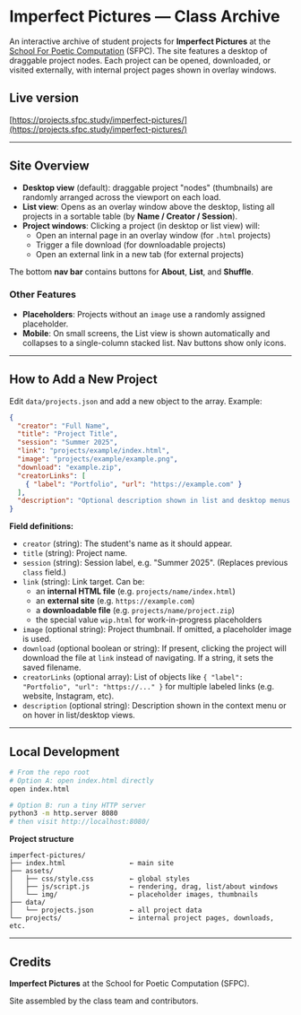 # Imperfect Pictures — Class Archive

An interactive archive of student projects for **Imperfect Pictures** at the [School For Poetic Computation](https://sfpc.study/) (SFPC). The site features a desktop of draggable project nodes. Each project can be opened, downloaded, or visited externally, with internal project pages shown in overlay windows.

## Live version

[https://projects.sfpc.study/imperfect-pictures/](https://projects.sfpc.study/imperfect-pictures/)

---

## Site Overview

- **Desktop view** (default): draggable project "nodes" (thumbnails) are randomly arranged across the viewport on each load.
- **List view**: Opens as an overlay window above the desktop, listing all projects in a sortable table (by **Name / Creator / Session**).
- **Project windows**: Clicking a project (in desktop or list view) will:
    - Open an internal page in an overlay window (for `.html` projects)
    - Trigger a file download (for downloadable projects)
    - Open an external link in a new tab (for external projects)

The bottom **nav bar** contains buttons for **About**, **List**, and **Shuffle**.

### Other Features
- **Placeholders**: Projects without an `image` use a randomly assigned placeholder.
- **Mobile**: On small screens, the List view is shown automatically and collapses to a single-column stacked list. Nav buttons show only icons.

---

## How to Add a New Project

Edit `data/projects.json` and add a new object to the array. Example:

```json
{
  "creator": "Full Name",
  "title": "Project Title",
  "session": "Summer 2025",
  "link": "projects/example/index.html",
  "image": "projects/example/example.png",
  "download": "example.zip",
  "creatorLinks": [
    { "label": "Portfolio", "url": "https://example.com" }
  ],
  "description": "Optional description shown in list and desktop menus."
}
```

**Field definitions:**
- `creator` (string): The student's name as it should appear.
- `title` (string): Project name.
- `session` (string): Session label, e.g. "Summer 2025". (Replaces previous `class` field.)
- `link` (string): Link target. Can be:
    - an **internal HTML file** (e.g. `projects/name/index.html`)
    - an **external site** (e.g. `https://example.com`)
    - a **downloadable file** (e.g. `projects/name/project.zip`)
    - the special value `wip.html` for work-in-progress placeholders
- `image` (optional string): Project thumbnail. If omitted, a placeholder image is used.
- `download` (optional boolean or string): If present, clicking the project will download the file at `link` instead of navigating. If a string, it sets the saved filename.
- `creatorLinks` (optional array): List of objects like `{ "label": "Portfolio", "url": "https://..." }` for multiple labeled links (e.g. website, Instagram, etc).
- `description` (optional string): Description shown in the context menu or on hover in list/desktop views.

---

## Local Development

```bash
# From the repo root
# Option A: open index.html directly
open index.html

# Option B: run a tiny HTTP server
python3 -m http.server 8080
# then visit http://localhost:8080/
```

**Project structure**
```
imperfect-pictures/
├── index.html                ← main site
├── assets/
│   ├── css/style.css         ← global styles
│   ├── js/script.js          ← rendering, drag, list/about windows
│   └── img/                  ← placeholder images, thumbnails
├── data/
│   └── projects.json         ← all project data
└── projects/                 ← internal project pages, downloads, etc.
```

---

## Credits

**Imperfect Pictures** at the School for Poetic Computation (SFPC).

Site assembled by the class team and contributors.
